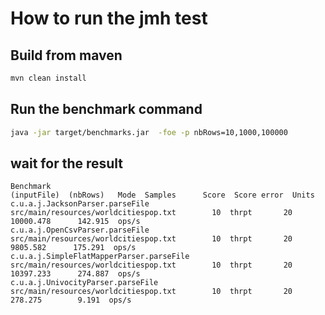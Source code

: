 
# How to run the jmh test

## Build from maven

```bash
mvn clean install
```

## Run the benchmark command
 
```bash
java -jar target/benchmarks.jar  -foe -p nbRows=10,1000,100000
```

## wait for the result

```
Benchmark                                                             (inputFile)  (nbRows)   Mode  Samples      Score  Score error  Units
c.u.a.j.JacksonParser.parseFile             src/main/resources/worldcitiespop.txt        10  thrpt       20  10000.478      142.915  ops/s
c.u.a.j.OpenCsvParser.parseFile             src/main/resources/worldcitiespop.txt        10  thrpt       20   9805.582      175.291  ops/s
c.u.a.j.SimpleFlatMapperParser.parseFile    src/main/resources/worldcitiespop.txt        10  thrpt       20  10397.233      274.887  ops/s
c.u.a.j.UnivocityParser.parseFile           src/main/resources/worldcitiespop.txt        10  thrpt       20    278.275        9.191  ops/s
```